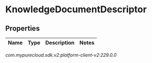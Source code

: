 # KnowledgeDocumentDescriptor


## Properties

| Name | Type | Description | Notes |
| ------------ | ------------- | ------------- | ------------- |




_com.mypurecloud.sdk.v2:platform-client-v2:229.0.0_
